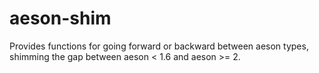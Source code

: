 # aeson-shim

Provides functions for going forward or backward between aeson types, shimming
the gap between aeson < 1.6 and aeson >= 2.